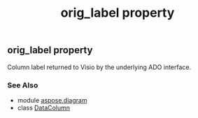 ﻿---
title: orig_label property
second_title: Aspose.Diagram for Python via .NET API References
description: 
type: docs
weight: 150
url: /python-net/aspose.diagram/datacolumn/orig_label/
is_root: false
---

## orig_label property


Column label returned to Visio by the underlying ADO interface.

### See Also
* module [aspose.diagram](../../)
* class [DataColumn](/diagram/python-net/aspose.diagram/datacolumn)
